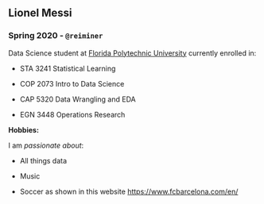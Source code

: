 ## Lionel Messi

### Spring 2020 - `@reiminer`

Data Science student at [Florida Polytechnic University](https://www.floridapoly.edu) currently enrolled in: 

- STA 3241 Statistical Learning

- COP 2073 Intro to Data Science

- CAP 5320 Data Wrangling and EDA

- EGN 3448 Operations Research

**Hobbies:**

I am _passionate about_: 

- All things data

- Music

- Soccer as shown in this website <https://www.fcbarcelona.com/en/>

